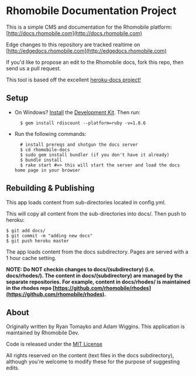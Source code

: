 Rhomobile Documentation Project
==================

This is a simple CMS and documentation for the Rhomobile platform: [http://docs.rhomobile.com](http://docs.rhomobile.com)

Edge changes to this repository are tracked realtime on [http://edgedocs.rhomobile.com](http://edgedocs.rhomobile.com)

If you'd like to propose an edit to the Rhomobile docs, fork this repo, then send us a pull request.

This tool is based off the excellent [heroku-docs project!](https://github.com/heroku/heroku-docs)

Setup
-----
* On Windows? [Install](https://github.com/oneclick/rubyinstaller/wiki/Development-Kit) the [Development Kit](http://rubyinstaller.org/downloads/). Then run:

		$ gem install rdiscount --platform=ruby -v=1.8.6

* Run the following commands:

		# install prereqs and shotgun the docs server
		$ cd rhomobile-docs
		$ sudo gem install bundler (if you don't have it already)
		$ bundle install
		$ rake start #=> this will start the server and load the docs home page in your browser
	
Rebuilding & Publishing
-----------------------
This app loads content from sub-directories located in config.yml.  


This will copy all content from the sub-directories into docs/.  Then push to heroku:

	$ git add docs/
	$ git commit -m "adding new docs"
	$ git push heroku master

The app loads content from the docs subdirectory.  Pages are served with a 1 hour cache setting.

**NOTE: Do NOT checkin changes to docs/(subdirectory) (i.e. docs/rhodes/).  The content in docs/(subdirectory) are managed by the separate repositories.  For example, content in docs/rhodes/ is maintained in the rhodes repo [https://github.com/rhomobile/rhodes](https://github.com/rhomobile/rhodes).**

About
----

Originally written by Ryan Tomayko and Adam Wiggins.  This application is maintained by Rhomobile Dev.

Code is released under the [MIT License](http://www.opensource.org/licenses/mit-license.php)

All rights reserved on the content (text files in the docs subdirectory), although you're welcome to modify these for the purpose of suggesting edits.